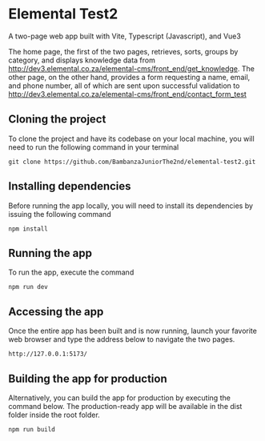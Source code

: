 # Elemental Test2

A two-page web app built with Vite, Typescript (Javascript), and Vue3

The home page, the first of the two pages, retrieves, sorts, groups by category, and displays knowledge data from http://dev3.elemental.co.za/elemental-cms/front_end/get_knowledge. The other page, on the other hand, provides a form requesting a name, email, and phone number, all of which are sent upon successful validation to http://dev3.elemental.co.za/elemental-cms/front_end/contact_form_test

## Cloning the project

To clone the project and have its codebase on your local machine, you will need to run the following command in your terminal

```
git clone https://github.com/BambanzaJuniorThe2nd/elemental-test2.git
```

## Installing dependencies

Before running the app locally, you will need to install its dependencies by issuing the following command

```
npm install
```

## Running the app

To run the app, execute the command

```
npm run dev
```

## Accessing the app

Once the entire app has been built and is now running, launch your favorite web browser and type the address below to navigate the two pages.

```
http://127.0.0.1:5173/
```

## Building the app for production

Alternatively, you can build the app for production by executing the command below. The production-ready app will be available in the dist folder inside the root folder.

```
npm run build
```
